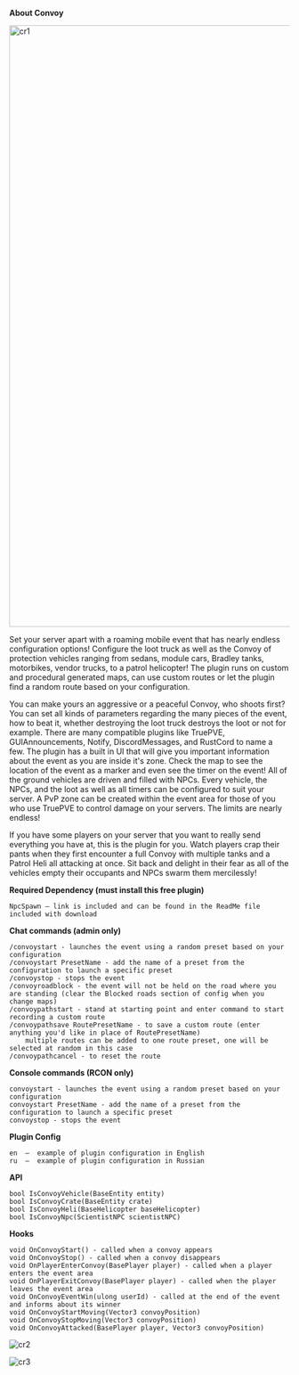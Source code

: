 **About Convoy**

<img width="1920" height="1080" alt="cr1" src="https://github.com/user-attachments/assets/b9c1e0e0-236e-4b6b-ad12-9a8b828e2d05" />

Set your server apart with a roaming mobile event that has nearly endless configuration options! Configure the loot truck as well as the Convoy of protection vehicles ranging from sedans, module cars, Bradley tanks, motorbikes, vendor trucks, to a patrol helicopter! The plugin runs on custom and procedural generated maps, can use custom routes or let the plugin find a random route based on your configuration.

You can make yours an aggressive or a peaceful Convoy, who shoots first? You can set all kinds of parameters regarding the many pieces of the event, how to beat it, whether destroying the loot truck destroys the loot or not for example. There are many compatible plugins like TruePVE, GUIAnnouncements, Notify, DiscordMessages, and RustCord to name a few. The plugin has a built in UI that will give you important information about the event as you are inside it's zone. Check the map to see the location of the event as a marker and even see the timer on the event! All of the ground vehicles are driven and filled with NPCs. Every vehicle, the NPCs, and the loot as well as all timers can be configured to suit your server. A PvP zone can be created within the event area for those of you who use TruePVE to control damage on your servers. The limits are nearly endless!

If you have some players on your server that you want to really send everything you have at, this is the plugin for you. Watch players crap their pants when they first encounter a full Convoy with multiple tanks and a Patrol Heli all attacking at once. Sit back and delight in their fear as all of the vehicles empty their occupants and NPCs swarm them mercilessly! 

**Required Dependency (must install this free plugin)**

    NpcSpawn – link is included and can be found in the ReadMe file included with download

**Chat commands (admin only)**

    /convoystart - launches the event using a random preset based on your configuration
    /convoystart PresetName - add the name of a preset from the configuration to launch a specific preset
    /convoystop - stops the event
    /convoyroadblock - the event will not be held on the road where you are standing (clear the Blocked roads section of config when you change maps)
    /convoypathstart - stand at starting point and enter command to start recording a custom route
    /convoypathsave RoutePresetName - to save a custom route (enter anything you'd like in place of RoutePresetName)
        multiple routes can be added to one route preset, one will be selected at random in this case
    /convoypathcancel - to reset the route

**Console commands (RCON only)**

    convoystart - launches the event using a random preset based on your configuration
    convoystart PresetName - add the name of a preset from the configuration to launch a specific preset
    convoystop - stops the event

**Plugin Config**

    en  –  example of plugin configuration in English
    ru  –  example of plugin configuration in Russian

**API**

    bool IsConvoyVehicle(BaseEntity entity)
    bool IsConvoyCrate(BaseEntity crate)
    bool IsConvoyHeli(BaseHelicopter baseHelicopter)
    bool IsConvoyNpc(ScientistNPC scientistNPC)

**Hooks**

    void OnConvoyStart() - called when a convoy appears
    void OnConvoyStop() - called when a convoy disappears
    void OnPlayerEnterConvoy(BasePlayer player) - called when a player enters the event area
    void OnPlayerExitConvoy(BasePlayer player) - called when the player leaves the event area
    void OnConvoyEventWin(ulong userId) - called at the end of the event and informs about its winner
    void OnConvoyStartMoving(Vector3 convoyPosition)
    void OnConvoyStopMoving(Vector3 convoyPosition)
    void OnConvoyAttacked(BasePlayer player, Vector3 convoyPosition)

![cr2](https://github.com/user-attachments/assets/e54845b6-0f5e-446e-bed4-6d916dcc7ee1)

![cr3](https://github.com/user-attachments/assets/cae918dc-1173-4349-9589-be98fa236432)
